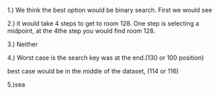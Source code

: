 1.) We think the best option would be binary search. 
    First we would see 

2.) it would take 4 steps to get to room 128. One step is selecting a midpoint, at the 4the step you would find room 128.

3.) Neither

4.) Worst case is the search key was at the end.(130 or 100 position) 

best case would be in the middle of the dataset, (114 or 116)

5.)sea
